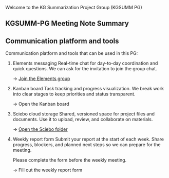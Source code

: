 Welcome to the KG Summarization Project Group (KGSUMM PG)

## KGSUMM-PG Meeting Note Summary

## Communication platform and tools
Communication platform and tools that can be used in this PG:

1. Elements messaging
   Real-time chat for day-to-day coordination and quick questions. We can ask for the invitation to join the group chat.
   
   → [Join the Elements group](https://element.cs.uni-paderborn.de/)

3. Kanban board
   Task tracking and progress visualization. We break work into clear stages to keep priorities and status transparent.

   → Open the Kanban board

3. Sciebo cloud storage
   Shared, versioned space for project files and documents. Use it to upload, review, and collaborate on materials.

   → [Open the Sciebo folder](https://uni-paderborn.sciebo.de/)

4. Weekly report form
  Submit your report at the start of each week. Share progress, blockers, and planned next steps so we can prepare for the meeting.

   Please complete the form before the weekly meeting.

   → Fill out the weekly report form
